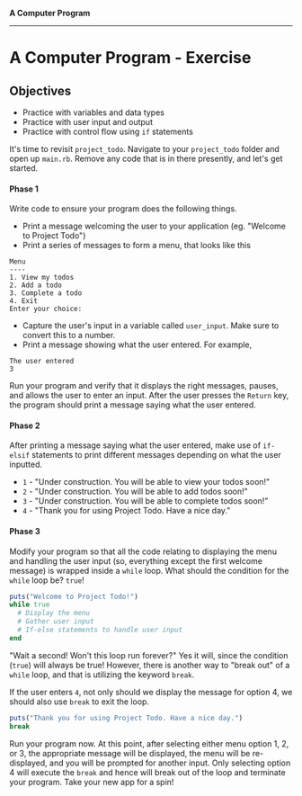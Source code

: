 **A Computer Program**

---

# A Computer Program - Exercise

## Objectives

* Practice with variables and data types
* Practice with user input and output
* Practice with control flow using `if` statements

It's time to revisit `project_todo`. Navigate to your `project_todo` folder and
open up `main.rb`. Remove any code that is in there presently, and let's get
started.

#### Phase 1

Write code to ensure your program does the following things.

* Print a message welcoming the user to your application (eg. "Welcome to
Project Todo")
* Print a series of messages to form a menu, that looks like this

```
Menu
----
1. View my todos
2. Add a todo
3. Complete a todo
4. Exit
Enter your choice:
```

* Capture the user's input in a variable called `user_input`. Make sure to
  convert this to a number.
* Print a message showing what the user entered. For example,

```
The user entered
3
```

Run your program and verify that it displays the right messages, pauses, and
allows the user to enter an input. After the user presses the `Return` key, the
program should print a message saying what the user entered.

#### Phase 2

After printing a message saying what the user entered, make use of `if-elsif`
statements to print different messages depending on what the user inputted.

* `1` - "Under construction. You will be able to view your todos soon!"
* `2` - "Under construction. You will be able to add todos soon!"
* `3` - "Under construction. You will be able to complete todos soon!"
* `4` - "Thank you for using Project Todo. Have a nice day."

#### Phase 3

Modify your program so that all the code relating to displaying the menu and
handling the user input (so, everything except the first welcome message) is
wrapped inside a `while` loop. What should the condition for the `while` loop
be? `true`!

```ruby
puts("Welcome to Project Todo!")
while true
  # Display the menu
  # Gather user input
  # If-else statements to handle user input
end
```

"Wait a second! Won't this loop run forever?" Yes it will, since the condition
(`true`) will always be true! However, there is another way to "break out" of
a `while` loop, and that is utilizing the keyword `break`.

If the user enters `4`, not only should we display the message for option 4, we
should also use `break` to exit the loop.

```ruby
puts("Thank you for using Project Todo. Have a nice day.")
break
```

Run your program now. At this point, after selecting either menu option 1, 2, or
3, the appropriate message will be displayed, the menu will be re-displayed, and
you will be prompted for another input. Only selecting option 4 will execute the
`break` and hence will break out of the loop and terminate your program. Take
your new app for a spin!
